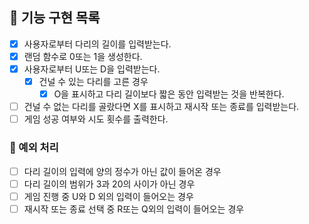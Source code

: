 ## 🚀 기능 구현 목록
- [x] 사용자로부터 다리의 길이를 입력받는다.
- [x] 랜덤 함수로 0또는 1을 생성한다.
- [x] 사용자로부터 U또는 D을 입력받는다.
    - [x] 건널 수 있는 다리를 고른 경우
        - [x] O을 표시하고 다리 길이보다 짧은 동안 입력받는 것을 반복한다.
- [ ] 건널 수 없는 다리를 골랐다면 X를 표시하고 재시작 또는 종료를 입력받는다.
- [ ] 게임 성공 여부와 시도 횟수를 출력한다. 

### 🚨 예외 처리
- [ ] 다리 길이의 입력에 양의 정수가 아닌 값이 들어온 경우
- [ ] 다리 길이의 범위가 3과 20의 사이가 아닌 경우
- [ ] 게임 진행 중 U와 D 외의 입력이 들어오는 경우
- [ ] 재시작 또는 종료 선택 중 R또는 Q외의 입력이 들어오는 경우
